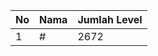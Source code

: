 | No | Nama            | Jumlah Level |
|----|-----------------|--------------|
| 1  | #    |    2672        |
